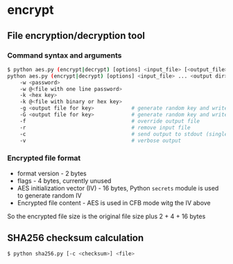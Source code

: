# encrypt

## File encryption/decryption tool

### Command syntax and arguments

```sh
$ python aes.py (encrypt|decrypt) [options] <input_file> [<output_file>]
python aes.py (encrypt|decrypt) [options] <input_file> ... <output dir>
    -w <password>
    -w @<file with one line password>
    -k <hex key>
    -k @<file with binary or hex key>
    -g <output file for key>            # generate random key and write to file
    -G <output file for key>            # generate random key and write to file and override existing key file if present
    -f                                  # override output file
    -r                                  # remove input file
    -c                                  # send output to stdout (single file only)
    -v                                  # verbose output
```

### Encrypted file format

 * format version - 2 bytes
 * flags - 4 bytes, currently unused
 * AES initialization vector (IV) - 16 bytes, Python ``secrets`` module is used to generate random IV
 * Encrypted file content - AES is used in CFB mode witg the IV above
 
So the encrypted file size is the original file size plus 2 + 4 + 16 bytes

## SHA256 checksum calculation

```sh
$ python sha256.py [-c <checksum>] <file>
```